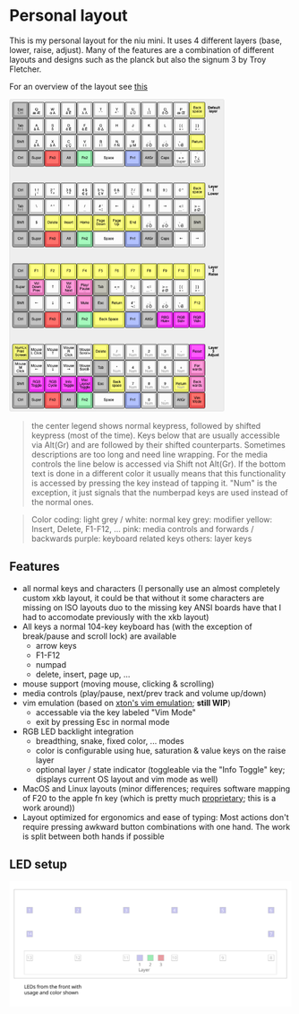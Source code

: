 # Personal layout

This is my personal layout for the niu mini. It uses 4 different layers (base, lower, raise, adjust). Many of the features are a combination of different layouts and designs such as the planck but also the signum 3 by Troy Fletcher.

For an overview of the layout see [this](http://www.keyboard-layout-editor.com/#/gists/681891570020fad2fdec17477216f398)

<a href="http://www.keyboard-layout-editor.com/#/gists/681891570020fad2fdec17477216f398"><img src="./layout.png" width="384px" alt="layout" /></a>

> the center legend shows normal keypress, followed by shifted keypress (most of the time). Keys below that are usually accessible via Alt(Gr) and are followed by their shifted counterparts. Sometimes descriptions are too long and need line wrapping. For the media controls the line below is accessed via Shift not Alt(Gr). If the bottom text is done in a different color it usually means that this functionality is accessed by pressing the key instead of tapping it. "Num" is the exception, it just signals that the numberpad keys are used instead of the normal ones.

> Color coding:
> light grey / white: normal key
> grey: modifier
> yellow: Insert, Delete, F1-F12, ...
> pink: media controls and forwards / backwards
> purple: keyboard related keys
> others: layer keys

## Features

- all normal keys and characters (I personally use an almost completely custom xkb layout, it could be that without it some characters are missing on ISO layouts duo to the missing key ANSI boards have that I had to accomodate previously with the xkb layout)
- All keys a normal 104-key keyboard has (with the exception of break/pause and scroll lock) are available
  - arrow keys
  - F1-F12
  - numpad
  - delete, insert, page up, ...
- mouse support (moving mouse, clicking & scrolling)
- media controls (play/pause, next/prev track and volume up/down)
- vim emulation (based on [xton's vim emulation](https://github.com/qmk/qmk_firmware/tree/master/users/xtonhasvim); **still WIP**)
  - accessable via the key labeled "Vim Mode"
  - exit by pressing Esc in normal mode
- RGB LED backlight integration
  - breadthing, snake, fixed color, ... modes
  - color is configurable using hue, saturation & value keys on the raise layer
  - optional layer / state indicator (toggleable via the "Info Toggle" key; displays current OS layout and vim mode as well)
- MacOS and Linux layouts (minor differences; requires software mapping of F20 to the apple fn key (which is pretty much [proprietary](https://github.com/qmk/qmk_firmware/issues/2179); this is a work around))
- Layout optimized for ergonomics and ease of typing: Most actions don't require pressing awkward button combinations with one hand. The work is split between both hands if possible

## LED setup

![LED layout](./led-layout.svg)
